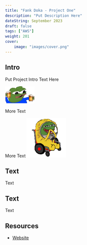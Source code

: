 ```yaml
---
title: "Fank Doka - Project One"
description: "Put Description Here"
dateString: September 2023
draft: false
tags: ["AWS"]
weight: 201
cover:
    image: "images/cover.png"
---
```


## Intro
Put Project Intro Text Here

![my notes](images/img1.gif)

More Text

More Text
![published notes](images/img2.gif)

## Text
Text

## Text
Text

## Resources
- [Website](https://frankdoka.com)
